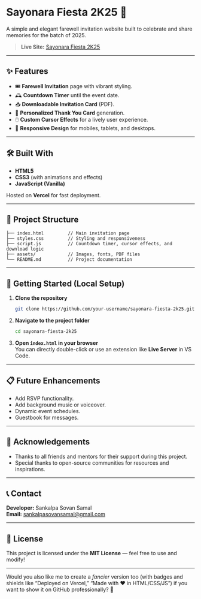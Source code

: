 # Sayonara Fiesta 2K25 🎉

A simple and elegant farewell invitation website built to celebrate and share memories for the batch of 2025.

> **Live Site:** [Sayonara Fiesta 2K25](https://sayonara-fiesta-2k25.vercel.app)

---

## ✨ Features

- 🎟️ **Farewell Invitation** page with vibrant styling.
- 🕰️ **Countdown Timer** until the event date.
- 📥 **Downloadable Invitation Card** (PDF).
- 💌 **Personalized Thank You Card** generation.
- 🖱️ **Custom Cursor Effects** for a lively user experience.
- 📱 **Responsive Design** for mobiles, tablets, and desktops.

---

## 🛠️ Built With

- **HTML5**
- **CSS3** (with animations and effects)
- **JavaScript (Vanilla)**

Hosted on **Vercel** for fast deployment.

---

## 📂 Project Structure

```
├── index.html         // Main invitation page
├── styles.css         // Styling and responsiveness
├── script.js          // Countdown timer, cursor effects, and download logic
├── assets/            // Images, fonts, PDF files
└── README.md          // Project documentation
```

---

## 🚀 Getting Started (Local Setup)

1. **Clone the repository**  
   ```bash
   git clone https://github.com/your-username/sayonara-fiesta-2k25.git
   ```

2. **Navigate to the project folder**  
   ```bash
   cd sayonara-fiesta-2k25
   ```

3. **Open `index.html` in your browser**  
   You can directly double-click or use an extension like **Live Server** in VS Code.

---

## 📋 Future Enhancements

- Add RSVP functionality.
- Add background music or voiceover.
- Dynamic event schedules.
- Guestbook for messages.

---

## 🙌 Acknowledgements

- Thanks to all friends and mentors for their support during this project.
- Special thanks to open-source communities for resources and inspirations.

---

## 📞 Contact

**Developer:** Sankalpa Sovan Samal  
**Email:** sankalpasovansamal@gmail.com

---

## 📜 License

This project is licensed under the **MIT License** — feel free to use and modify!

---

Would you also like me to create a *fancier* version too (with badges and shields like “Deployed on Vercel,” “Made with ❤️ in HTML/CSS/JS”) if you want to show it on GitHub professionally? 🚀

